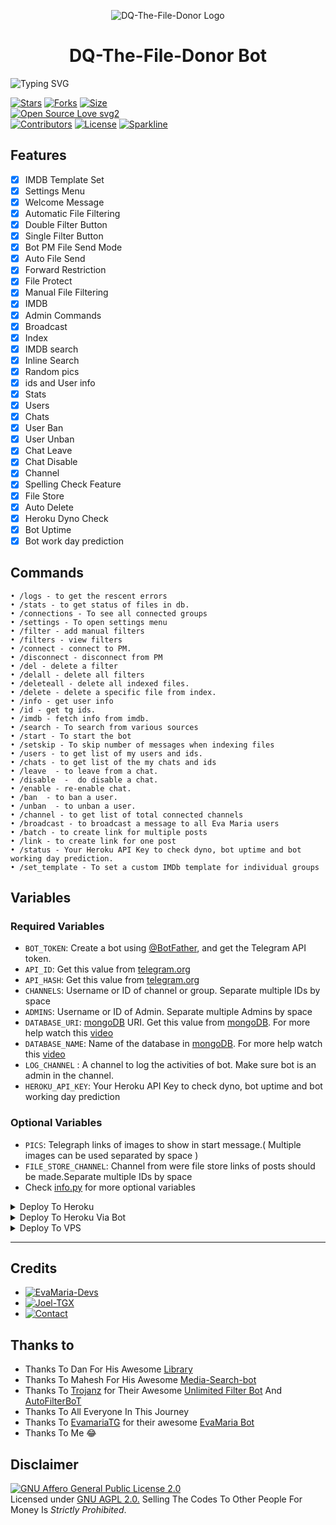 <p align="center">
  <img src="https://telegra.ph/file/171925d184de01b3055dc.jpg" alt="DQ-The-File-Donor Logo">
</p>
<h1 align="center">
  <b>DQ-The-File-Donor Bot</b>
</h1>

![Typing SVG](https://readme-typing-svg.herokuapp.com/?lines=Welcome+To+DQ-The-File-Donor!;Created+by+Jᴏᴇʟ+ᠰ+TɢX!;A+simple+and+powerful+Bot!;A+Bot+with+double+button!;Start+message+with+pic!;And+more+features!)
</p>

[![Stars](https://img.shields.io/github/stars/Joelkb/DQ-The-File-Donor?style=flat-square&color=yellow)](https://github.com/Joelkb/DQ-The-File-Donor/stargazers)
[![Forks](https://img.shields.io/github/forks/Joelkb/DQ-The-File-Donor?style=flat-square&color=orange)](https://github.com/Joelkb/DQ-The-File-Donor/fork)
[![Size](https://img.shields.io/github/repo-size/Joelkb/DQ-The-File-Donor?style=flat-square&color=green)](https://github.com/Joelkb/DQ-The-File-Donor/)   
[![Open Source Love svg2](https://badges.frapsoft.com/os/v2/open-source.svg?v=103)](https://github.com/Joelkb/DQ-The-File-Donor)   
[![Contributors](https://img.shields.io/github/contributors/Joelkb/DQ-The-File-Donor?style=flat-square&color=green)](https://github.com/Joelkb/DQ-The-File-Donor/graphs/contributors)
[![License](https://img.shields.io/badge/License-AGPL-blue)](https://github.com/Joelkb/DQ-The-File-Donor/blob/main/LICENSE)
[![Sparkline](https://stars.medv.io/Joelkb/DQ-The-File-Donor.svg)](https://stars.medv.io/Joelkb/DQ-The-File-Donor)

## Features
- [x] IMDB Template Set
- [x] Settings Menu
- [x] Welcome Message
- [x] Automatic File Filtering
- [x] Double Filter Button
- [x] Single Filter Button
- [x] Bot PM File Send Mode
- [x] Auto File Send
- [x] Forward Restriction
- [x] File Protect
- [x] Manual File Filtering
- [x] IMDB
- [x] Admin Commands
- [x] Broadcast
- [x] Index
- [x] IMDB search
- [x] Inline Search
- [x] Random pics
- [x] ids and User info 
- [x] Stats
- [x] Users
- [x] Chats
- [x] User Ban
- [x] User Unban
- [x] Chat Leave
- [x] Chat Disable
- [x] Channel
- [x] Spelling Check Feature
- [x] File Store
- [x] Auto Delete
- [x] Heroku Dyno Check
- [x] Bot Uptime
- [x] Bot work day prediction

## Commands
```
• /logs - to get the rescent errors
• /stats - to get status of files in db.
• /connections - To see all connected groups
• /settings - To open settings menu
• /filter - add manual filters
• /filters - view filters
• /connect - connect to PM.
• /disconnect - disconnect from PM
• /del - delete a filter
• /delall - delete all filters
• /deleteall - delete all indexed files.
• /delete - delete a specific file from index.
• /info - get user info
• /id - get tg ids.
• /imdb - fetch info from imdb.
• /search - To search from various sources
• /start - To start the bot
• /setskip - To skip number of messages when indexing files
• /users - to get list of my users and ids.
• /chats - to get list of the my chats and ids 
• /leave  - to leave from a chat.
• /disable  -  do disable a chat.
• /enable - re-enable chat.
• /ban  - to ban a user.
• /unban  - to unban a user.
• /channel - to get list of total connected channels
• /broadcast - to broadcast a message to all Eva Maria users
• /batch - to create link for multiple posts
• /link - to create link for one post
• /status - Your Heroku API Key to check dyno, bot uptime and bot working day prediction.
• /set_template - To set a custom IMDb template for individual groups
```

## Variables

### Required Variables
* `BOT_TOKEN`: Create a bot using [@BotFather](https://telegram.dog/BotFather), and get the Telegram API token.
* `API_ID`: Get this value from [telegram.org](https://my.telegram.org/apps)
* `API_HASH`: Get this value from [telegram.org](https://my.telegram.org/apps)
* `CHANNELS`: Username or ID of channel or group. Separate multiple IDs by space
* `ADMINS`: Username or ID of Admin. Separate multiple Admins by space
* `DATABASE_URI`: [mongoDB](https://www.mongodb.com) URI. Get this value from [mongoDB](https://www.mongodb.com). For more help watch this [video](https://youtu.be/1G1XwEOnxxo)
* `DATABASE_NAME`: Name of the database in [mongoDB](https://www.mongodb.com). For more help watch this [video](https://youtu.be/1G1XwEOnxxo)
* `LOG_CHANNEL` : A channel to log the activities of bot. Make sure bot is an admin in the channel.
* `HEROKU_API_KEY`: Your Heroku API Key to check dyno, bot uptime and bot working day prediction
### Optional Variables
* `PICS`: Telegraph links of images to show in start message.( Multiple images can be used separated by space )
* `FILE_STORE_CHANNEL`: Channel from were file store links of posts should be made.Separate multiple IDs by space
* Check [info.py](https://github.com/Joelkb/DQ-The-File-Donor/blob/master/info.py) for more optional variables


<details><summary>Deploy To Heroku</summary>
<p>
<br>
<a href="https://heroku.com/deploy?template=https://github.com/Joelkb/DQ-the-file-donor">
  <img src="https://www.herokucdn.com/deploy/button.svg" alt="Deploy To Heroku">
</a>
</p>
</details>
<details><summary>Deploy To Heroku Via Bot</summary>
<p>
<br>
<a href="https://telegram.dog/XTZ_HerokuBot?start=Sm9lbGtiL0RRLXRoZS1maWxlLWRvbm9yIG1hc3Rlcg">
  <img src="https://www.herokucdn.com/deploy/button.svg" alt="Deploy Via Heroku Bot">
</a>
</p>
</details>
<details><summary>Deploy To VPS</summary>
<p>
<pre>
git clone https://github.com/Joelkb/DQ-The-File-Donor
# Install Packages
pip3 install -U -r requirements.txt
Edit info.py with variables as given below then run bot
python3 bot.py
</pre>
</p>
</details>

<hr>

## Credits 
* [![EvaMaria-Devs](https://img.shields.io/static/v1?label=EvaMaria&message=devs&color=critical)](https://telegram.dog/EvaMariaDevs)
* [![Joel-TGX](https://img.shields.io/static/v1?label=JoelTGX&message=Github&color=critical)](https://github.com/Joelkb)
* [![Contact](https://img.shields.io/static/v1?label=Contact&message=OnTelegram&color=critical)](https://telegram.me/creatorbeatz)

## Thanks to 
 - Thanks To Dan For His Awesome [Library](https://github.com/pyrogram/pyrogram)
 - Thanks To Mahesh For His Awesome [Media-Search-bot](https://github.com/Mahesh0253/Media-Search-bot)
 - Thanks To [Trojanz](https://github.com/trojanzhex) for Their Awesome [Unlimited Filter Bot](https://github.com/TroJanzHEX/Unlimited-Filter-Bot) And [AutoFilterBoT](https://github.com/trojanzhex/auto-filter-bot)
 - Thanks To All Everyone In This Journey
 - Thanks To [EvamariaTG](https://raw.githubusercontent.com/EvamariaTG) for their awesome [EvaMaria Bot](https://raw.githubusercontent.com/EvamariaTG/EvaMaria)
 - Thanks To Me 😂

## Disclaimer
[![GNU Affero General Public License 2.0](https://www.gnu.org/graphics/agplv3-155x51.png)](https://www.gnu.org/licenses/agpl-3.0.en.html#header)    
Licensed under [GNU AGPL 2.0.](https://github.com/Joelkb/DQ-The-File-Donor/blob/master/LICENSE)
Selling The Codes To Other People For Money Is *Strictly Prohibited*.

